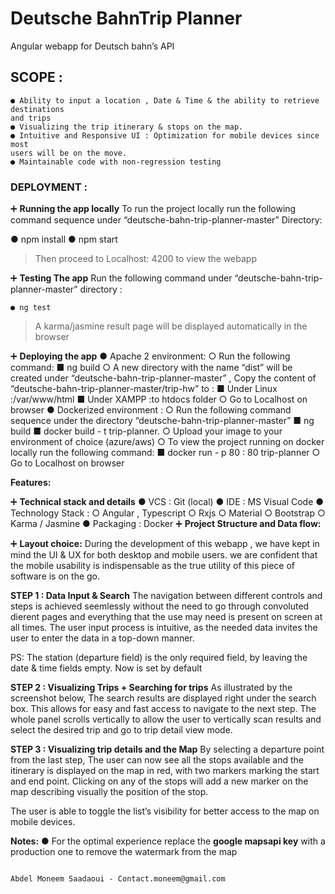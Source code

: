 # Deutsche BahnTrip Planner

Angular webapp for Deutsch bahn’s API

## SCOPE :

```
● Ability to input a location , Date & Time & the ability to retrieve destinations
and trips
● Visualizing the trip itinerary & stops on the map.
● Intuitive and Responsive UI : Optimization for mobile devices since most
users will be on the move.
● Maintainable code with non-regression testing
```

### DEPLOYMENT :

➕ **Running the app locally**
To run the project locally run the following command sequence under “deutsche-bahn-trip-planner-master”
Directory:

● npm install
● npm start
>Then proceed to Localhost: 4200 to view the webapp

➕ **Testing The app**
Run the following command under “deutsche-bahn-trip-planner-master” directory :

```
● ng test
```
>A karma/jasmine result page will be displayed automatically in the browser


➕ **Deploying the app**
● Apache 2 environment:
○ Run the following command:
■ ng build
○ A new directory with the name “dist” will be created under
“deutsche-bahn-trip-planner-master” , Copy the content of “deutsche-bahn-trip-planner-master/trip-hw” to :
■ Under Linux :/var/www/html
■ Under XAMPP :to htdocs folder
○ Go to Localhost on browser
● Dockerized environment :
○ Run the following command sequence under the directory
“deutsche-bahn-trip-planner-master”
■ ng build
■ docker build - t  trip-planner.
○ Upload your image to your environment of choice (azure/aws)
○ To view the project running on docker locally run the following
command:
■ docker run - p 80 : 80  trip-planner
○ Go to Localhost on browser

**Features:**

➕ **Technical stack and details**
● VCS : Git (local)
● IDE : MS Visual Code
● Technology Stack :
○ Angular , Typescript
○ Rxjs
○ Material
○ Bootstrap
○ Karma / Jasmine
● Packaging : Docker
➕ **Project Structure and Data flow:**


➕ **Layout choice:**
During the development of this webapp , we have kept in mind the UI & UX for both
desktop and mobile users. we are confident that the mobile usability is
indispensable as the true utility of this piece of software is on the go.

**STEP 1 : Data Input & Search**
The navigation between different controls and steps is achieved seemlessly without
the need to go through convoluted dierent pages and everything that the use may
need is present on screen at all times.
The user input process is intuitive, as the needed data invites the user to enter the
data in a top-down manner.

PS: The station (departure field) is the only required field, by leaving the date & time fields empty. Now
is set by default


**STEP 2 : Visualizing Trips + Searching for trips**
As illustrated by the screenshot below, The search results are displayed right under
the search box.
This allows for easy and fast access to navigate to the next step.
The whole panel scrolls vertically to allow the user to vertically scan results and
select the desired trip and go to trip detail view mode.

**STEP 3 : Visualizing trip details and the Map**
By selecting a departure point from the last step, The user can now see all the stops
available and the itinerary is displayed on the map in red, with two markers marking
the start and end point.
Clicking on any of the stops will add a new marker on the map describing visually
the position of the stop.


The user is able to toggle the list’s visibility for better access to the map on mobile
devices.

**Notes:**
● For the optimal experience replace the **google mapsapi key** with a
production one to remove the watermark from the map

```

Abdel Moneem Saadaoui - Contact.moneem@gmail.com
```


